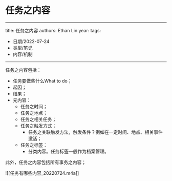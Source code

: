 # 任务之内容


---
title: 任务之内容
authors: Ethan Lin
year:
tags:
  - 日期/2022-07-24 
  - 类型/笔记 
  - 内容/机制 
---



任务之内容包括：
- 任务要做些什么What to do；
- 起因；
- 结果；
- 元内容：
	- 任务之时间；
	- 任务之地点；
	- 任务之相关任务；
	- 任务之触发方式；
		- 任务之关联触发方法，触发条件？例如在一定时间、地点、相关事件激活；
	- 任务之标签：
		- 分类内容。任务标签一般作为档案管理。

此外，任务之内容包括所有事务之内容；


![[任务有哪些内容_20220724.m4a]]


